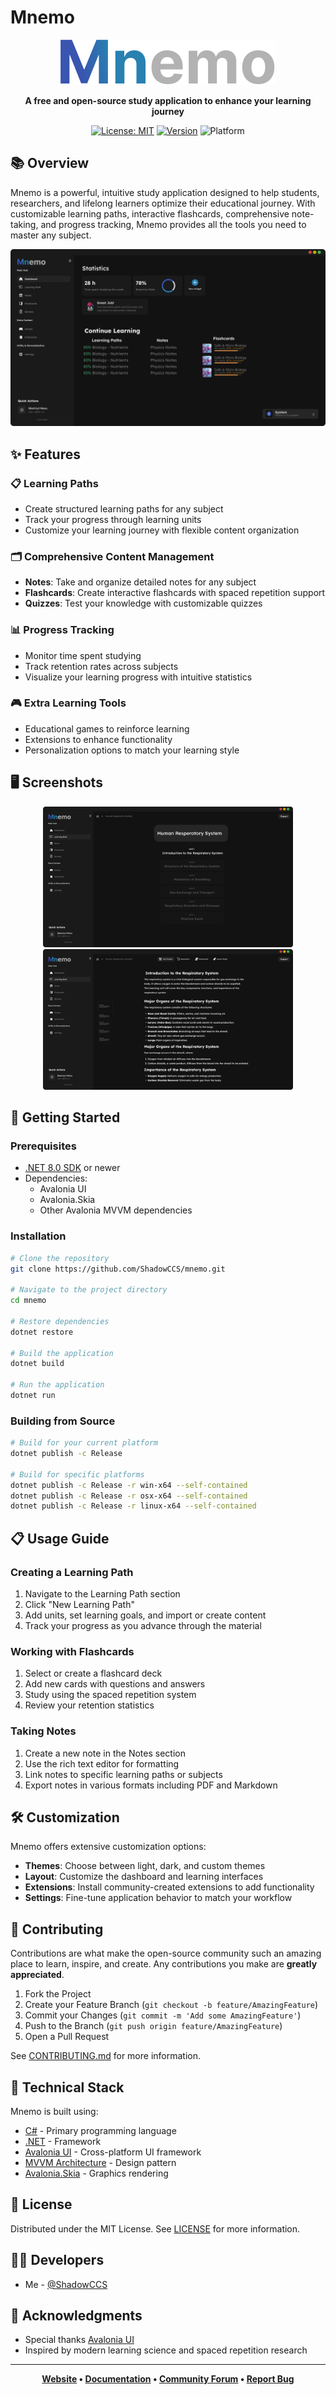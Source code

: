 # Mnemo

<div align="center">
  
![Mnemo Logo](./gitAssets/Mnemo.svg)

**A free and open-source study application to enhance your learning journey**

[![License: MIT](https://img.shields.io/badge/License-MIT-blue.svg)](https://opensource.org/licenses/MIT)
[![Version](https://img.shields.io/badge/version-0.2.0-green.svg)](https://github.com/ShadowCCS/mnemo/releases)
![Platform](https://img.shields.io/badge/platform-Windows%20%7C%20macOS%20%7C%20Linux-lightgrey)

</div>

## 📚 Overview

Mnemo is a powerful, intuitive study application designed to help students, researchers, and lifelong learners optimize their educational journey. With customizable learning paths, interactive flashcards, comprehensive note-taking, and progress tracking, Mnemo provides all the tools you need to master any subject.

![Mnemo Dashboard](./gitAssets/dashboard.png)

## ✨ Features

### 📋 Learning Paths
- Create structured learning paths for any subject
- Track your progress through learning units
- Customize your learning journey with flexible content organization

### 🗂️ Comprehensive Content Management
- **Notes**: Take and organize detailed notes for any subject
- **Flashcards**: Create interactive flashcards with spaced repetition support
- **Quizzes**: Test your knowledge with customizable quizzes

### 📊 Progress Tracking
- Monitor time spent studying
- Track retention rates across subjects
- Visualize your learning progress with intuitive statistics

### 🎮 Extra Learning Tools
- Educational games to reinforce learning
- Extensions to enhance functionality
- Personalization options to match your learning style

## 🖥️ Screenshots

<div align="center">
  <img src="./gitAssets/learningpathUnit.png" alt="Mnemo Learning Unit" width="400"/>
  <img src="./gitAssets/learningpathGuide.png" alt="Mnemo Learning Path Guide" width="400"/>
</div>

## 🚀 Getting Started

### Prerequisites
- [.NET 8.0 SDK](https://dotnet.microsoft.com/download/dotnet/8.0) or newer
- Dependencies:
  - Avalonia UI
  - Avalonia.Skia
  - Other Avalonia MVVM dependencies

### Installation

```bash
# Clone the repository
git clone https://github.com/ShadowCCS/mnemo.git

# Navigate to the project directory
cd mnemo

# Restore dependencies
dotnet restore

# Build the application
dotnet build

# Run the application
dotnet run
```

### Building from Source

```bash
# Build for your current platform
dotnet publish -c Release

# Build for specific platforms
dotnet publish -c Release -r win-x64 --self-contained
dotnet publish -c Release -r osx-x64 --self-contained
dotnet publish -c Release -r linux-x64 --self-contained
```

## 📋 Usage Guide

### Creating a Learning Path
1. Navigate to the Learning Path section
2. Click "New Learning Path"
3. Add units, set learning goals, and import or create content
4. Track your progress as you advance through the material

### Working with Flashcards
1. Select or create a flashcard deck
2. Add new cards with questions and answers
3. Study using the spaced repetition system
4. Review your retention statistics

### Taking Notes
1. Create a new note in the Notes section
2. Use the rich text editor for formatting
3. Link notes to specific learning paths or subjects
4. Export notes in various formats including PDF and Markdown

## 🛠️ Customization

Mnemo offers extensive customization options:

- **Themes**: Choose between light, dark, and custom themes
- **Layout**: Customize the dashboard and learning interfaces
- **Extensions**: Install community-created extensions to add functionality
- **Settings**: Fine-tune application behavior to match your workflow

## 🤝 Contributing

Contributions are what make the open-source community such an amazing place to learn, inspire, and create. Any contributions you make are **greatly appreciated**.

1. Fork the Project
2. Create your Feature Branch (`git checkout -b feature/AmazingFeature`)
3. Commit your Changes (`git commit -m 'Add some AmazingFeature'`)
4. Push to the Branch (`git push origin feature/AmazingFeature`)
5. Open a Pull Request

See [CONTRIBUTING.md](CONTRIBUTING.md) for more information.

## 🧰 Technical Stack

Mnemo is built using:
- [C#](https://docs.microsoft.com/en-us/dotnet/csharp/) - Primary programming language
- [.NET](https://dotnet.microsoft.com/) - Framework
- [Avalonia UI](https://avaloniaui.net/) - Cross-platform UI framework
- [MVVM Architecture](https://docs.microsoft.com/en-us/archive/msdn-magazine/2009/february/patterns-wpf-apps-with-the-model-view-viewmodel-design-pattern) - Design pattern
- [Avalonia.Skia](https://github.com/AvaloniaUI/Avalonia) - Graphics rendering

## 📝 License

Distributed under the MIT License. See [LICENSE](LICENSE) for more information.

## 👨‍💻 Developers

- Me - [@ShadowCCS](https://github.com/ShadowCCS)

## 🙏 Acknowledgments

- Special thanks [Avalonia UI](https://avaloniaui.net/)
- Inspired by modern learning science and spaced repetition research

---

<div align="center">
  
**[Website](https://mnemo-app.com) • [Documentation](https://docs.mnemo-app.com) • [Community Forum](https://community.mnemo-app.com) • [Report Bug](https://github.com/ShadowCCS/mnemo/issues)**

</div>
